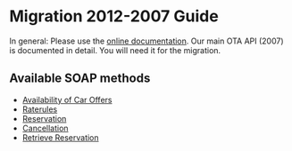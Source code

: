 # Migration 2012-2007 Guide

In general: Please use the [online documentation](http://doc.carnect.com/ota2007/). Our main OTA API (2007) is documented in detail. You will need it for the migration.

## Available SOAP methods
* [Availability of Car Offers](/migration/VehAvailRate.md)
* [Raterules]()
* [Reservation]()
* [Cancellation]()
* [Retrieve Reservation]()
